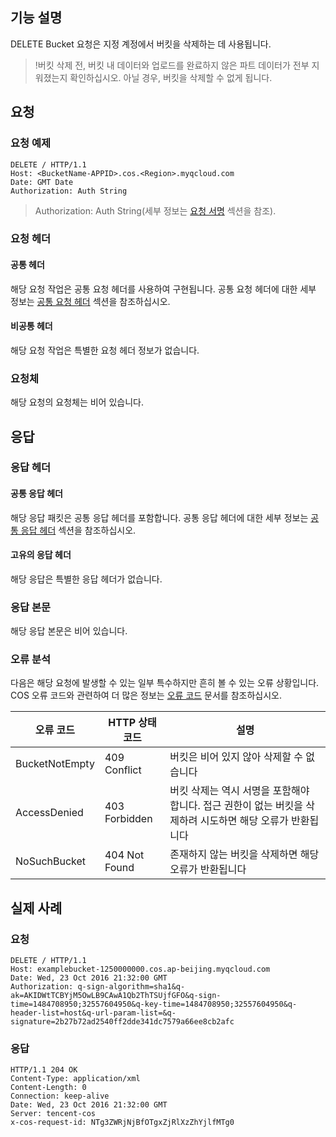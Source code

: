 ## 기능 설명
DELETE Bucket 요청은 지정 계정에서 버킷을 삭제하는 데 사용됩니다.
>!버킷 삭제 전, 버킷 내 데이터와 업로드를 완료하지 않은 파트 데이터가 전부 지워졌는지 확인하십시오. 아닐 경우, 버킷을 삭제할 수 없게 됩니다.

## 요청
### 요청 예제
```
DELETE / HTTP/1.1
Host: <BucketName-APPID>.cos.<Region>.myqcloud.com
Date: GMT Date
Authorization: Auth String
```

> Authorization: Auth String(세부 정보는 [요청 서명](https://cloud.tencent.com/document/product/436/7778) 섹션을 참조).

### 요청 헤더

#### 공통 헤더
해당 요청 작업은 공통 요청 헤더를 사용하여 구현됩니다. 공통 요청 헤더에 대한 세부 정보는 [공통 요청 헤더](https://cloud.tencent.com/document/product/436/7728) 섹션을 참조하십시오.

#### 비공통 헤더
해당 요청 작업은 특별한 요청 헤더 정보가 없습니다.

### 요청체
해당 요청의 요청체는 비어 있습니다.

## 응답

### 응답 헤더
#### 공통 응답 헤더
해당 응답 패킷은 공통 응답 헤더를 포함합니다. 공통 응답 헤더에 대한 세부 정보는 [공통 응답 헤더](https://cloud.tencent.com/document/product/436/7729) 섹션을 참조하십시오.
#### 고유의 응답 헤더
해당 응답은 특별한 응답 헤더가 없습니다.

### 응답 본문
해당 응답 본문은 비어 있습니다.

### 오류 분석
다음은 해당 요청에 발생할 수 있는 일부 특수하지만 흔히 볼 수 있는 오류 상황입니다. COS 오류 코드와 관련하여 더 많은 정보는 [오류 코드](https://cloud.tencent.com/document/product/436/7730) 문서를 참조하십시오.

|오류 코드|HTTP 상태 코드|설명|
|-------|------|------|
|BucketNotEmpty|409 Conflict|버킷은 비어 있지 않아 삭제할 수 없습니다|
|AccessDenied|403 Forbidden|버킷 삭제는 역시 서명을 포함해야 합니다. 접근 권한이 없는 버킷을 삭제하려 시도하면 해당 오류가 반환됩니다|
|NoSuchBucket|404 Not Found|존재하지 않는 버킷을 삭제하면 해당 오류가 반환됩니다|


## 실제 사례

### 요청
```
DELETE / HTTP/1.1
Host: examplebucket-1250000000.cos.ap-beijing.myqcloud.com
Date: Wed, 23 Oct 2016 21:32:00 GMT
Authorization: q-sign-algorithm=sha1&q-ak=AKIDWtTCBYjM5OwLB9CAwA1Qb2ThTSUjfGFO&q-sign-time=1484708950;32557604950&q-key-time=1484708950;32557604950&q-header-list=host&q-url-param-list=&q-signature=2b27b72ad2540ff2dde341dc7579a66ee8cb2afc
```

### 응답
```
HTTP/1.1 204 OK
Content-Type: application/xml
Content-Length: 0
Connection: keep-alive
Date: Wed, 23 Oct 2016 21:32:00 GMT
Server: tencent-cos
x-cos-request-id: NTg3ZWRjNjBfOTgxZjRlXzZhYjlfMTg0
```

